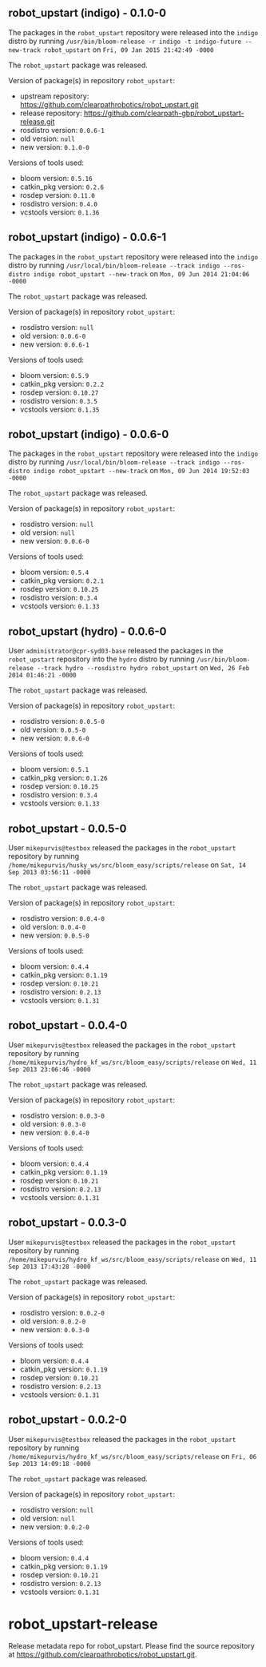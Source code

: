 ## robot_upstart (indigo) - 0.1.0-0

The packages in the `robot_upstart` repository were released into the `indigo` distro by running `/usr/bin/bloom-release -r indigo -t indigo-future --new-track robot_upstart` on `Fri, 09 Jan 2015 21:42:49 -0000`

The `robot_upstart` package was released.

Version of package(s) in repository `robot_upstart`:
- upstream repository: https://github.com/clearpathrobotics/robot_upstart.git
- release repository: https://github.com/clearpath-gbp/robot_upstart-release.git
- rosdistro version: `0.0.6-1`
- old version: `null`
- new version: `0.1.0-0`

Versions of tools used:
- bloom version: `0.5.16`
- catkin_pkg version: `0.2.6`
- rosdep version: `0.11.0`
- rosdistro version: `0.4.0`
- vcstools version: `0.1.36`


## robot_upstart (indigo) - 0.0.6-1

The packages in the `robot_upstart` repository were released into the `indigo` distro by running `/usr/local/bin/bloom-release --track indigo --ros-distro indigo robot_upstart --new-track` on `Mon, 09 Jun 2014 21:04:06 -0000`

The `robot_upstart` package was released.

Version of package(s) in repository `robot_upstart`:
- rosdistro version: `null`
- old version: `0.0.6-0`
- new version: `0.0.6-1`

Versions of tools used:
- bloom version: `0.5.9`
- catkin_pkg version: `0.2.2`
- rosdep version: `0.10.27`
- rosdistro version: `0.3.5`
- vcstools version: `0.1.35`


## robot_upstart (indigo) - 0.0.6-0

The packages in the `robot_upstart` repository were released into the `indigo` distro by running `/usr/local/bin/bloom-release --track indigo --ros-distro indigo robot_upstart --new-track` on `Mon, 09 Jun 2014 19:52:03 -0000`

The `robot_upstart` package was released.

Version of package(s) in repository `robot_upstart`:
- rosdistro version: `null`
- old version: `null`
- new version: `0.0.6-0`

Versions of tools used:
- bloom version: `0.5.4`
- catkin_pkg version: `0.2.1`
- rosdep version: `0.10.25`
- rosdistro version: `0.3.4`
- vcstools version: `0.1.33`


## robot_upstart (hydro) - 0.0.6-0

User `administrator@cpr-syd03-base` released the packages in the `robot_upstart` repository into the `hydro` distro by running `/usr/bin/bloom-release --track hydro --rosdistro hydro robot_upstart` on `Wed, 26 Feb 2014 01:46:21 -0000`

The `robot_upstart` package was released.

Version of package(s) in repository `robot_upstart`:
- rosdistro version: `0.0.5-0`
- old version: `0.0.5-0`
- new version: `0.0.6-0`

Versions of tools used:
- bloom version: `0.5.1`
- catkin_pkg version: `0.1.26`
- rosdep version: `0.10.25`
- rosdistro version: `0.3.4`
- vcstools version: `0.1.33`


## robot_upstart - 0.0.5-0

User `mikepurvis@testbox` released the packages in the `robot_upstart` repository by running `/home/mikepurvis/husky_ws/src/bloom_easy/scripts/release` on `Sat, 14 Sep 2013 03:56:11 -0000`

The `robot_upstart` package was released.

Version of package(s) in repository `robot_upstart`:
- rosdistro version: `0.0.4-0`
- old version: `0.0.4-0`
- new version: `0.0.5-0`

Versions of tools used:
- bloom version: `0.4.4`
- catkin_pkg version: `0.1.19`
- rosdep version: `0.10.21`
- rosdistro version: `0.2.13`
- vcstools version: `0.1.31`


## robot_upstart - 0.0.4-0

User `mikepurvis@testbox` released the packages in the `robot_upstart` repository by running `/home/mikepurvis/hydro_kf_ws/src/bloom_easy/scripts/release` on `Wed, 11 Sep 2013 23:06:46 -0000`

The `robot_upstart` package was released.

Version of package(s) in repository `robot_upstart`:
- rosdistro version: `0.0.3-0`
- old version: `0.0.3-0`
- new version: `0.0.4-0`

Versions of tools used:
- bloom version: `0.4.4`
- catkin_pkg version: `0.1.19`
- rosdep version: `0.10.21`
- rosdistro version: `0.2.13`
- vcstools version: `0.1.31`


## robot_upstart - 0.0.3-0

User `mikepurvis@testbox` released the packages in the `robot_upstart` repository by running `/home/mikepurvis/hydro_kf_ws/src/bloom_easy/scripts/release` on `Wed, 11 Sep 2013 17:43:28 -0000`

The `robot_upstart` package was released.

Version of package(s) in repository `robot_upstart`:
- rosdistro version: `0.0.2-0`
- old version: `0.0.2-0`
- new version: `0.0.3-0`

Versions of tools used:
- bloom version: `0.4.4`
- catkin_pkg version: `0.1.19`
- rosdep version: `0.10.21`
- rosdistro version: `0.2.13`
- vcstools version: `0.1.31`


## robot_upstart - 0.0.2-0

User `mikepurvis@testbox` released the packages in the `robot_upstart` repository by running `/home/mikepurvis/hydro_kf_ws/src/bloom_easy/scripts/release` on `Fri, 06 Sep 2013 14:09:18 -0000`

The `robot_upstart` package was released.

Version of package(s) in repository `robot_upstart`:
- rosdistro version: `null`
- old version: `null`
- new version: `0.0.2-0`

Versions of tools used:
- bloom version: `0.4.4`
- catkin_pkg version: `0.1.19`
- rosdep version: `0.10.21`
- rosdistro version: `0.2.13`
- vcstools version: `0.1.31`


robot_upstart-release
=====================

Release metadata repo for robot_upstart. Please find the source repository at https://github.com/clearpathrobotics/robot_upstart.git.
